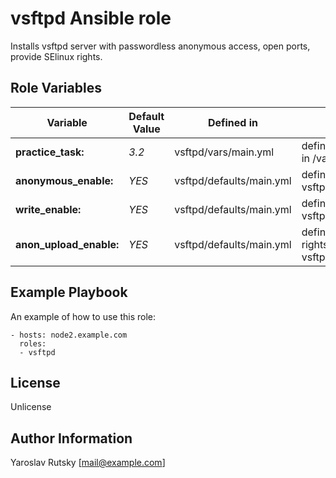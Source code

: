 vsftpd Ansible role
=========

Installs vsftpd server with passwordless anonymous access, open ports, provide SElinux rights.


Role Variables
--------------
|Variable|Default Value|Defined in|Description|
|--|--|--|--|
|**practice_task:**|*3.2*|vsftpd/vars/main.yml|defines practice task number in /var/ftp/pub/readme.txt |
|**anonymous_enable:**|*YES*|vsftpd/defaults/main.yml|defines anonymous access in vsftpd/templates/vsftpd.conf.j2 |
|**write_enable:**|*YES*|vsftpd/defaults/main.yml|defines write rights in vsftpd/templates/vsftpd.conf.j2|
|**anon_upload_enable:**|*YES*|vsftpd/defaults/main.yml|defines anonymous upload rights in vsftpd/templates/vsftpd.conf.j2|

Example Playbook
----------------

An example of how to use this role:

    - hosts: node2.example.com
      roles:
      - vsftpd

License
-------

Unlicense

Author Information
------------------

Yaroslav Rutsky [mail@example.com]
